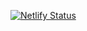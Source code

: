 [![Netlify Status](https://api.netlify.com/api/v1/badges/251a9ec2-f5a7-4478-97e8-809d0f400a4f/deploy-status)](https://app.netlify.com/sites/sharath-bio/deploys)
